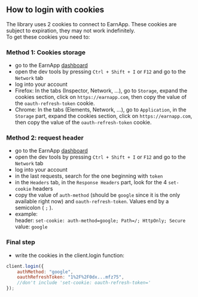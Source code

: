 ## How to login with cookies

The library uses 2 cookies to connect to EarnApp.
These cookies are subject to expiration, they may not work indefinitely.  
To get these cookies you need to:

### Method 1: Cookies storage

-   go to the EarnApp <a href="https://earnapp.com/dashboard">dashboard</a>
-   open the dev tools by pressing <code>Ctrl + Shift + I</code> or <code>F12</code> and go to the `Network` tab
-   log into your account
-   Firefox: In the tabs (Inspector, Network, ...), go to `Storage`, expand the cookies section, click on `https://earnapp.com`, then copy the value of the `oauth-refresh-token` cookie.
-   Chrome: In the tabs (Elements, Network, ...), go to `Application`, in the `Storage` part, expand the cookies section, click on `https://earnapp.com`, then copy the value of the `oauth-refresh-token` cookie.

### Method 2: request header

-   go to the EarnApp <a href="https://earnapp.com/dashboard">dashboard</a>
-   open the dev tools by pressing <code>Ctrl + Shift + I</code> or <code>F12</code> and go to the `Network` tab
-   log into your account
-   in the last requests, search for the one beginning with `token`
-   in the `Headers` tab, in the `Response Headers` part, look for the 4 `set-cookie` headers
-   copy the value of `auth-method` (should be `google` since it is the only available right now) and `oauth-refresh-token`. Values end by a semicolon ( `;` ).
-   example:  
    header: `set-cookie: auth-method=google; Path=/; HttpOnly; Secure`  
    value: `google`

### Final step

-   write the cookies in the client.login function:

```js
client.login({
    authMethod: "google",
    oauthRefreshToken: "1%2F%2F0dx...mfz75",
    //don't include 'set-cookie: oauth-refresh-token='
});
```

